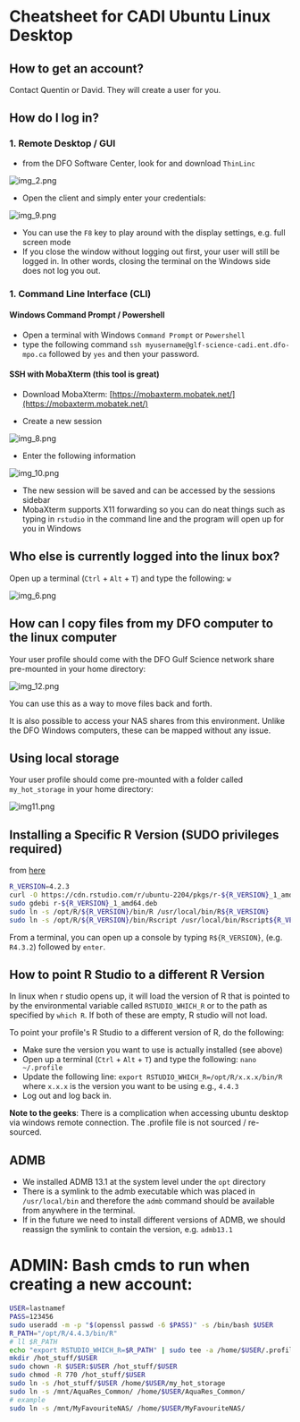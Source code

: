 # Cheatsheet for CADI Ubuntu Linux Desktop 

## How to get an account?

Contact Quentin or David. They will create a user for you.

## How do I log in?


### 1. Remote Desktop / GUI

- from the DFO Software Center, look for and download `ThinLinc`

![img_2.png](static/img_2.png)

- Open the client and simply enter your credentials:

![img_9.png](static/img_9.png)

- You can use the `F8` key to play around with the display settings, e.g. full screen mode
- If you close the window without logging out first, your user will still be logged in. In other words, closing the terminal on the Windows side does not log you out. 



### 1. Command Line Interface (CLI)

####  Windows Command Prompt / Powershell
- Open a terminal with Windows `Command Prompt` or `Powershell`
- type the following command `ssh myusername@glf-science-cadi.ent.dfo-mpo.ca` followed by `yes` and then your password.

#### SSH with MobaXterm (this tool is great)

- Download MobaXterm: [https://mobaxterm.mobatek.net/](https://mobaxterm.mobatek.net/)

- Create a new session

![img_8.png](static/img_8.png)

- Enter the following information

![img_10.png](static/img_10.png)

- The new session will be saved and can be accessed by the sessions sidebar
- MobaXterm supports X11 forwarding so you can do neat things such as typing in `rstudio` in the command line and the program will open up for you in Windows


## Who else is currently logged into the linux box?

Open up a terminal (`Ctrl` + `Alt` + `T`) and type the following: `w`

![img_6.png](static/img_6.png)

## How can I copy files from my DFO computer to the linux computer

Your user profile should come with the DFO Gulf Science network share pre-mounted in your home directory:

![img_12.png](static/img_12.png)

You can use this as a way to move files back and forth.

It is also possible to access your NAS shares from this environment. 
Unlike the DFO Windows computers, these can be mapped without any issue. 

## Using local storage

Your user profile should come pre-mounted with a folder called `my_hot_storage` in your home directory:

![img11.png](static/img11.png)


## Installing a Specific R Version (SUDO privileges required)
from [here](https://docs.posit.co/resources/install-r/#specify-r-version)

```bash
R_VERSION=4.2.3
curl -O https://cdn.rstudio.com/r/ubuntu-2204/pkgs/r-${R_VERSION}_1_amd64.deb
sudo gdebi r-${R_VERSION}_1_amd64.deb
sudo ln -s /opt/R/${R_VERSION}/bin/R /usr/local/bin/R${R_VERSION}
sudo ln -s /opt/R/${R_VERSION}/bin/Rscript /usr/local/bin/Rscript${R_VERSION}
```

From a terminal, you can open up a console by typing `R${R_VERSION}`, (e.g. `R4.3.2`) followed by `enter`.

## How to point R Studio to a different R Version

In linux when r studio opens up, it will load the version of R that is pointed to by the environmental variable called `RSTUDIO_WHICH_R` or to the path as specified by `which R`.
If both of these are empty, R studio will not load.

To point your profile's R Studio to a different version of R, do the following:

- Make sure the version you want to use is actually installed (see above)
- Open up a terminal (`Ctrl` + `Alt` + `T`) and type the following: `nano ~/.profile`
- Update the following line: `export RSTUDIO_WHICH_R=/opt/R/x.x.x/bin/R` where `x.x.x` is the version you want to be using e.g., `4.4.3`
- Log out and log back in.


**Note to the geeks**: There is a complication when accessing ubuntu desktop via windows remote connection. The .profile file is not sourced / re-sourced.  


## ADMB

- We installed ADMB 13.1 at the system level under the `opt` directory
- There is a symlink to the admb executable which was placed in `/usr/local/bin` and therefore the `admb` command should be available from anywhere in the terminal. 
- If in the future we need to install different versions of ADMB, we should reassign the symlink to contain the version, e.g. `admb13.1`



# ADMIN: Bash cmds to run when creating a new account:

```bash
USER=lastnamef
PASS=123456
sudo useradd -m -p "$(openssl passwd -6 $PASS)" -s /bin/bash $USER
R_PATH="/opt/R/4.4.3/bin/R"
# ll $R_PATH
echo "export RSTUDIO_WHICH_R=$R_PATH" | sudo tee -a /home/$USER/.profile 
mkdir /hot_stuff/$USER
sudo chown -R $USER:$USER /hot_stuff/$USER
sudo chmod -R 770 /hot_stuff/$USER
sudo ln -s /hot_stuff/$USER /home/$USER/my_hot_storage
sudo ln -s /mnt/AquaRes_Common/ /home/$USER/AquaRes_Common/
# example
sudo ln -s /mnt/MyFavouriteNAS/ /home/$USER/MyFavouriteNAS/


```